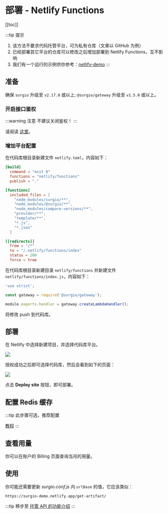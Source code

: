 # 部署 - Netlify Functions

[[toc]]

:::tip 提示
1. 该方法不要求代码托管平台，可为私有仓库（文章以 GitHub 为例）
2. 已经部署其它平台的仓库可以修改之后增加部署到 Netlify Functions，互不影响
3. 我们有一个运行的示例供你参考：[netlify-demo](https://github.com/surgioproject/netlify-demo)
:::

## 准备

确保 `surgio` 升级至 `v2.17.0` 或以上; `@surgio/gateway` 升级至 `v1.5.0` 或以上。

### 开启接口鉴权

:::warning 注意
不建议关闭鉴权！
:::

请阅读 [这里](/guide/api.md#打开鉴权)。

### 增加平台配置

在代码库根目录新建文件 `netlify.toml`，内容如下：

```toml
[build]
  command = "exit 0"
  functions = "netlify/functions"
  publish = "."

[functions]
  included_files = [
    "node_modules/surgio/**",
    "node_modules/@surgio/**",
    "node_modules/compare-versions/**", 
    "provider/**",
    "template/**",
    "*.js",
    "*.json"
  ]

[[redirects]]
  from = "/*"
  to = "/.netlify/functions/index"
  status = 200
  force = true
```

在代码库根目录新建目录 `netlify/functions` 并新建文件 `netlify/functions/index.js`，内容如下：

```js
'use strict';

const gateway = require('@surgio/gateway');

module.exports.handler = gateway.createLambdaHandler();
```

将修改 push 到代码库。

## 部署

在 Netlify 中选择新建项目，并选择代码库平台。

![](/images/netlify-connect-to-git-provider.png)

授权成功之后即可选择代码库，然后会看到如下的页面：

![](/images/netlify-import-config.png)

点击 __Deploy site__ 按钮，即可部署。

## 配置 Redis 缓存

:::tip 此步骤可选，推荐配置

[教程](/guide/advance/redis-cache.md)
:::

## 查看用量

你可以在账户的 Billing 页面查询当月的用量。

## 使用

你可能还需要更新 _surgio.conf.js_ 内 `urlBase` 的值，它应该类似：

```
https://surgio-demo.netlify.app/get-artifact/
```

:::tip 移步至
[托管 API 的功能介绍](/guide/api.md)
:::
